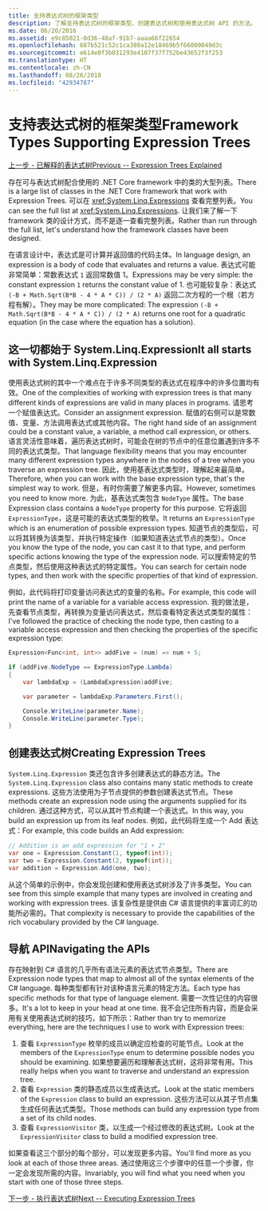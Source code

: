 ```yaml
---
title: 支持表达式树的框架类型
description: 了解支持表达式树的框架类型、创建表达式树和使用表达式树 API 的方法。
ms.date: 06/20/2016
ms.assetid: e9c85021-0d36-48af-91b7-aaaa66f22654
ms.openlocfilehash: 687b521c52c1ca380a12e18469b5f66000049d3c
ms.sourcegitcommit: e614e0f3b031293e4107f37f752be43652f3f253
ms.translationtype: HT
ms.contentlocale: zh-CN
ms.lasthandoff: 08/26/2018
ms.locfileid: "42934787"
---
```

# <a name="framework-types-supporting-expression-trees"></a><span data-ttu-id="46154-103">支持表达式树的框架类型</span><span class="sxs-lookup"><span data-stu-id="46154-103">Framework Types Supporting Expression Trees</span></span>

[<span data-ttu-id="46154-104">上一步 - 已解释的表达式树</span><span class="sxs-lookup"><span data-stu-id="46154-104">Previous -- Expression Trees Explained</span></span>](expression-trees-explained.md)

<span data-ttu-id="46154-105">存在可与表达式树配合使用的 .NET Core framework 中的类的大型列表。</span><span class="sxs-lookup"><span data-stu-id="46154-105">There is a large list of classes in the .NET Core framework that work with Expression Trees.</span></span>
<span data-ttu-id="46154-106">可以在 <xref:System.Linq.Expressions> 查看完整列表。</span><span class="sxs-lookup"><span data-stu-id="46154-106">You can see the full list at <xref:System.Linq.Expressions>.</span></span>
<span data-ttu-id="46154-107">让我们来了解一下 framework 类的设计方式，而不是逐一查看完整列表。</span><span class="sxs-lookup"><span data-stu-id="46154-107">Rather than run through the full list, let's understand how the framework classes have been designed.</span></span>

<span data-ttu-id="46154-108">在语言设计中，表达式是可计算并返回值的代码主体。</span><span class="sxs-lookup"><span data-stu-id="46154-108">In language design, an expression is a body of code that evaluates and returns a value.</span></span> <span data-ttu-id="46154-109">表达式可能非常简单：常数表达式 `1` 返回常数值 1。</span><span class="sxs-lookup"><span data-stu-id="46154-109">Expressions may be very simple: the constant expression `1` returns the constant value of 1.</span></span> <span data-ttu-id="46154-110">也可能较复杂：表达式 `(-B + Math.Sqrt(B*B - 4 * A * C)) / (2 * A)` 返回二次方程的一个根（若方程有解）。</span><span class="sxs-lookup"><span data-stu-id="46154-110">They may be more complicated: The expression `(-B + Math.Sqrt(B*B - 4 * A * C)) / (2 * A)` returns one root for a quadratic equation (in the case where the equation has a solution).</span></span>  

## <a name="it-all-starts-with-systemlinqexpression"></a><span data-ttu-id="46154-111">这一切都始于 System.Linq.Expression</span><span class="sxs-lookup"><span data-stu-id="46154-111">It all starts with System.Linq.Expression</span></span>

<span data-ttu-id="46154-112">使用表达式树的其中一个难点在于许多不同类型的表达式在程序中的许多位置均有效。</span><span class="sxs-lookup"><span data-stu-id="46154-112">One of the complexities of working with expression trees is that many different kinds of expressions are valid in many places in programs.</span></span> <span data-ttu-id="46154-113">请思考一个赋值表达式。</span><span class="sxs-lookup"><span data-stu-id="46154-113">Consider an assignment expression.</span></span> <span data-ttu-id="46154-114">赋值的右侧可以是常数值、变量、方法调用表达式或其他内容。</span><span class="sxs-lookup"><span data-stu-id="46154-114">The right hand side of an assignment could be a constant value, a variable, a method call expression, or others.</span></span> <span data-ttu-id="46154-115">语言灵活性意味着，遍历表达式树时，可能会在树的节点中的任意位置遇到许多不同的表达式类型。</span><span class="sxs-lookup"><span data-stu-id="46154-115">That language flexibility means that you may encounter many different expression types anywhere in the nodes of a tree when you traverse an expression tree.</span></span> <span data-ttu-id="46154-116">因此，使用基表达式类型时，理解起来最简单。</span><span class="sxs-lookup"><span data-stu-id="46154-116">Therefore, when you can work with the base expression type, that's the simplest way to work.</span></span> <span data-ttu-id="46154-117">但是，有时你需要了解更多内容。</span><span class="sxs-lookup"><span data-stu-id="46154-117">However, sometimes you need to know more.</span></span>
<span data-ttu-id="46154-118">为此，基表达式类包含 `NodeType` 属性。</span><span class="sxs-lookup"><span data-stu-id="46154-118">The base Expression class contains a `NodeType` property for this purpose.</span></span>
<span data-ttu-id="46154-119">它将返回 `ExpressionType`，这是可能的表达式类型的枚举。</span><span class="sxs-lookup"><span data-stu-id="46154-119">It returns an `ExpressionType` which is an enumeration of possible expression types.</span></span>
<span data-ttu-id="46154-120">知道节点的类型后，可以将其转换为该类型，并执行特定操作（如果知道表达式节点的类型）。</span><span class="sxs-lookup"><span data-stu-id="46154-120">Once you know the type of the node, you can cast it to that type, and perform specific actions knowing the type of the expression node.</span></span> <span data-ttu-id="46154-121">可以搜索特定的节点类型，然后使用这种表达式的特定属性。</span><span class="sxs-lookup"><span data-stu-id="46154-121">You can search for certain node types, and then work with the specific properties of that kind of expression.</span></span>

<span data-ttu-id="46154-122">例如，此代码将打印变量访问表达式的变量的名称。</span><span class="sxs-lookup"><span data-stu-id="46154-122">For example, this code will print the name of a variable for a variable access expression.</span></span> <span data-ttu-id="46154-123">我的做法是，先查看节点类型，再转换为变量访问表达式，然后查看特定表达式类型的属性：</span><span class="sxs-lookup"><span data-stu-id="46154-123">I've followed the practice of checking the node type, then casting to a variable access expression and then checking the properties of the specific expression type:</span></span>

```csharp
Expression<Func<int, int>> addFive = (num) => num + 5;

if (addFive.NodeType == ExpressionType.Lambda)
{
    var lambdaExp = (LambdaExpression)addFive;

    var parameter = lambdaExp.Parameters.First();

    Console.WriteLine(parameter.Name);
    Console.WriteLine(parameter.Type);
}
```

## <a name="creating-expression-trees"></a><span data-ttu-id="46154-124">创建表达式树</span><span class="sxs-lookup"><span data-stu-id="46154-124">Creating Expression Trees</span></span>

<span data-ttu-id="46154-125">`System.Linq.Expression` 类还包含许多创建表达式的静态方法。</span><span class="sxs-lookup"><span data-stu-id="46154-125">The `System.Linq.Expression` class also contains many static methods to create expressions.</span></span> <span data-ttu-id="46154-126">这些方法使用为子节点提供的参数创建表达式节点。</span><span class="sxs-lookup"><span data-stu-id="46154-126">These methods create an expression node using the arguments supplied for its children.</span></span> <span data-ttu-id="46154-127">通过这种方式，可以从其叶节点构建一个表达式。</span><span class="sxs-lookup"><span data-stu-id="46154-127">In this way, you build an expression up from its leaf nodes.</span></span> <span data-ttu-id="46154-128">例如，此代码将生成一个 Add 表达式：</span><span class="sxs-lookup"><span data-stu-id="46154-128">For example, this code builds an Add expression:</span></span>

```csharp
// Addition is an add expression for "1 + 2"
var one = Expression.Constant(1, typeof(int));
var two = Expression.Constant(2, typeof(int));
var addition = Expression.Add(one, two);
```

<span data-ttu-id="46154-129">从这个简单的示例中，你会发现创建和使用表达式树涉及了许多类型。</span><span class="sxs-lookup"><span data-stu-id="46154-129">You can see from this simple example that many types are involved in creating and working with expression trees.</span></span> <span data-ttu-id="46154-130">该复杂性是提供由 C# 语言提供的丰富词汇的功能所必需的。</span><span class="sxs-lookup"><span data-stu-id="46154-130">That complexity is necessary to provide the capabilities of the rich vocabulary provided by the C# language.</span></span>

## <a name="navigating-the-apis"></a><span data-ttu-id="46154-131">导航 API</span><span class="sxs-lookup"><span data-stu-id="46154-131">Navigating the APIs</span></span>
<span data-ttu-id="46154-132">存在映射到 C# 语言的几乎所有语法元素的表达式节点类型。</span><span class="sxs-lookup"><span data-stu-id="46154-132">There are Expression node types that map to almost all of the syntax elements of the C# language.</span></span> <span data-ttu-id="46154-133">每种类型都有针对该种语言元素的特定方法。</span><span class="sxs-lookup"><span data-stu-id="46154-133">Each type has specific methods for that type of language element.</span></span> <span data-ttu-id="46154-134">需要一次性记住的内容很多。</span><span class="sxs-lookup"><span data-stu-id="46154-134">It's a lot to keep in your head at one time.</span></span> <span data-ttu-id="46154-135">我不会记住所有内容，而是会采用有关使用表达式树的技巧，如下所示：</span><span class="sxs-lookup"><span data-stu-id="46154-135">Rather than try to memorize everything, here are the techniques I use to work with Expression trees:</span></span>
1. <span data-ttu-id="46154-136">查看 `ExpressionType` 枚举的成员以确定应检查的可能节点。</span><span class="sxs-lookup"><span data-stu-id="46154-136">Look at the members of the `ExpressionType` enum to determine possible nodes you should be examining.</span></span> <span data-ttu-id="46154-137">如果想要遍历和理解表达式树，这将非常有用。</span><span class="sxs-lookup"><span data-stu-id="46154-137">This really helps when you want to traverse and understand an expression tree.</span></span>
2. <span data-ttu-id="46154-138">查看 `Expression` 类的静态成员以生成表达式。</span><span class="sxs-lookup"><span data-stu-id="46154-138">Look at the static members of the `Expression` class to build an expression.</span></span> <span data-ttu-id="46154-139">这些方法可以从其子节点集生成任何表达式类型。</span><span class="sxs-lookup"><span data-stu-id="46154-139">Those methods can build any expression type from a set of its child nodes.</span></span>
3. <span data-ttu-id="46154-140">查看 `ExpressionVisitor` 类，以生成一个经过修改的表达式树。</span><span class="sxs-lookup"><span data-stu-id="46154-140">Look at the `ExpressionVisitor` class to build a modified expression tree.</span></span>

<span data-ttu-id="46154-141">如果查看这三个部分的每个部分，可以发现更多内容。</span><span class="sxs-lookup"><span data-stu-id="46154-141">You'll find more as you look at each of those three areas.</span></span> <span data-ttu-id="46154-142">通过使用这三个步骤中的任意一个步骤，你一定会发现所需的内容。</span><span class="sxs-lookup"><span data-stu-id="46154-142">Invariably, you will find what you need when you start with one of those three steps.</span></span>
 
 [<span data-ttu-id="46154-143">下一步 - 执行表达式树</span><span class="sxs-lookup"><span data-stu-id="46154-143">Next -- Executing Expression Trees</span></span>](expression-trees-execution.md)
 
